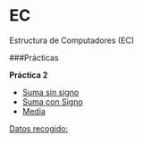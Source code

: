 # EC
Estructura de Computadores (EC)

###Prácticas

**Práctica 2**
- [Suma sin signo][s]
- [Suma con Signo][cs]
- [Media][media]

[Datos recogido:][datos]

[media]:https://github.com/marlenelis/EC/blob/master/Practica_1/media.s
[s]:https://github.com/marlenelis/EC/blob/master/Practica_1/suma64uns.s
[cs]:https://github.com/marlenelis/EC/blob/master/Practica_1/suma64sgn.s
[datos]:https://docs.google.com/spreadsheets/d/1EII5New4KqikXlATkanxjVN2NTnsPz-oNTu3fpVnQgY/edit?usp=sharing
